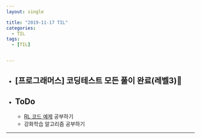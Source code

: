 ```yaml
---
layout: single

title: "2019-11-17 TIL"
categories:
  - TIL
tags:
  - [TIL]


---
```




- ## [프로그래머스] 코딩테스트 모든 풀이 완료(레벨3):tada:

  
  
- ## ToDo

  - [RL 코드 예제](https://github.com/rlcode/reinforcement-learning-kr) 공부하기
  - 강화학습 알고리즘 공부하기

------

